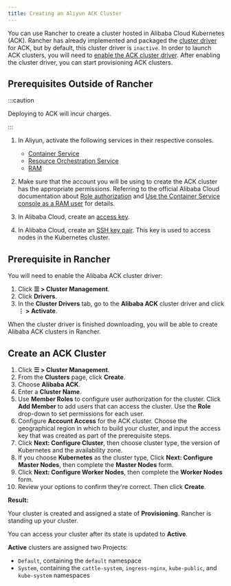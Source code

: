 ```yaml
---
title: Creating an Aliyun ACK Cluster
---
```


<head>
  <link rel="canonical" href="https://ranchermanager.docs.rancher.com/how-to-guides/new-user-guides/kubernetes-clusters-in-rancher-setup/set-up-clusters-from-hosted-kubernetes-providers/alibaba"/>
</head>

You can use Rancher to create a cluster hosted in Alibaba Cloud Kubernetes (ACK). Rancher has already implemented and packaged the [cluster driver](../../authentication-permissions-and-global-configuration/about-provisioning-drivers/manage-cluster-drivers.md) for ACK, but by default, this cluster driver is `inactive`. In order to launch ACK clusters, you will need to [enable the ACK cluster driver](../../authentication-permissions-and-global-configuration/about-provisioning-drivers/manage-cluster-drivers.md#activatingdeactivating-cluster-drivers). After enabling the cluster driver, you can start provisioning ACK clusters.

## Prerequisites Outside of Rancher

:::caution

Deploying to ACK will incur charges.

:::

1. In Aliyun, activate the following services in their respective consoles.

    - [Container Service](https://cs.console.aliyun.com)
    - [Resource Orchestration Service](https://ros.console.aliyun.com)
    - [RAM](https://ram.console.aliyun.com)

2. Make sure that the account you will be using to create the ACK cluster has the appropriate permissions. Referring to the official Alibaba Cloud documentation about [Role authorization](https://www.alibabacloud.com/help/doc-detail/86483.htm) and [Use the Container Service console as a RAM user](https://www.alibabacloud.com/help/doc-detail/86484.htm) for details.

3. In Alibaba Cloud, create an [access key](https://www.alibabacloud.com/help/doc-detail/53045.html).

4. In Alibaba Cloud, create an [SSH key pair](https://www.alibabacloud.com/help/doc-detail/51793.html). This key is used to access nodes in the Kubernetes cluster.

## Prerequisite in Rancher

You will need to enable the Alibaba ACK cluster driver:

1. Click **☰ > Cluster Management**.
1. Click **Drivers**.
1. In the **Cluster Drivers** tab, go to the **Alibaba ACK** cluster driver and click **⋮ > Activate**.

When the cluster driver is finished downloading, you will be able to create Alibaba ACK clusters in Rancher.

## Create an ACK Cluster

1. Click **☰ > Cluster Management**.
1. From the **Clusters** page, click **Create**.
1. Choose **Alibaba ACK**.
1. Enter a **Cluster Name**.
1. Use **Member Roles** to configure user authorization for the cluster. Click **Add Member** to add users that can access the cluster. Use the **Role** drop-down to set permissions for each user.
1. Configure **Account Access** for the ACK cluster. Choose the geographical region in which to build your cluster, and input the access key that was created as part of the prerequisite steps.
1. Click **Next: Configure Cluster**, then choose cluster type, the version of Kubernetes and the availability zone.
1. If you choose **Kubernetes** as the cluster type, Click **Next: Configure Master Nodes**, then complete the **Master Nodes** form.
1. Click **Next: Configure Worker Nodes**, then complete the **Worker Nodes** form.
1. Review your options to confirm they're correct. Then click **Create**.

**Result:**

Your cluster is created and assigned a state of **Provisioning**. Rancher is standing up your cluster.

You can access your cluster after its state is updated to **Active**.

**Active** clusters are assigned two Projects:

- `Default`, containing the `default` namespace
- `System`, containing the `cattle-system`, `ingress-nginx`, `kube-public`, and `kube-system` namespaces
